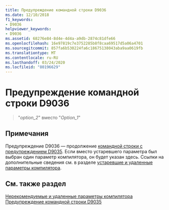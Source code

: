 ```yaml
---
title: Предупреждение командной строки D9036
ms.date: 12/10/2018
f1_keywords:
- D9036
helpviewer_keywords:
- D9036
ms.assetid: 68276e84-8d4e-4d4a-a9db-2874c81dfe66
ms.openlocfilehash: 16e97819c7e3752285b8f8caa69517d5a06a4701
ms.sourcegitcommit: 857fa6b530224fa6c18675138043aba9aa0619fb
ms.translationtype: MT
ms.contentlocale: ru-RU
ms.lasthandoff: 03/24/2020
ms.locfileid: "80196629"
---
```

# <a name="command-line-warning-d9036"></a>Предупреждение командной строки D9036

> "*option\_2*" вместо "*Option\_1*"

## <a name="remarks"></a>Примечания

Предупреждение D9036 — продолжение [командной строки с предупреждением D9035](../../error-messages/tool-errors/command-line-warning-d9035.md). Если вместо устаревшего параметра был выбран один параметр компилятора, он будет указан здесь. Ссылки на дополнительные сведения см. в разделе [устаревшие и удаленные параметры компилятора](../../build/reference/compiler-options-listed-by-category.md#deprecated-and-removed-compiler-options).

## <a name="see-also"></a>См. также раздел

[Нерекомендуемые и удаленные параметры компилятора](../../build/reference/compiler-options-listed-by-category.md#deprecated-and-removed-compiler-options)<br/>
[Предупреждение командной строки D9035](command-line-warning-d9035.md)
